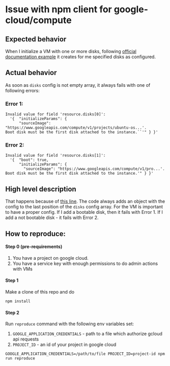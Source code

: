 # Issue with npm client for google-cloud/compute

## Expected behavior

When I initialize a VM with one or more disks, following [official documentation example](https://googleapis.dev/nodejs/compute/latest/Zone.html#createVM-examples)
it creates for me specified disks as configured.

## Actual behavior

As soon as `disks` config is not empty array, it always fails with one of following errors:

### Error 1:

```
Invalid value for field 'resource.disks[0]':
  '{  "initializeParams": {
      "sourceImage": "https://www.googleapis.com/compute/v1/projects/ubuntu-os...'.
Boot disk must be the first disk attached to the instance.``'" } }'
```

### Error 2:

```
Invalid value for field 'resource.disks[1]':
  '{  "boot": true, 
      "initializeParams": {
        "sourceImage": "https://www.googleapis.com/compute/v1/pro...'.
Boot disk must be the first disk attached to the instance.'" } }'
```

## High level description

That happens because of [this line](https://github.com/googleapis/nodejs-compute/blob/b6b72ee6ed8eaef1b68d206811ea7f2b62987cd6/src/zone.js#L656-L663).
The code always adds an object with the config to the last position of the `disks` config array. For the VM is important to have a proper config.
If I add a bootable disk, then it fails with Error 1. If I add a not bootable disk - it fails with Error 2.

## How to reproduce:

#### Step 0 (pre-requirements)

1. You have a project on google cloud.
2. You have a service key with enough permissions to do admin actions with VMs

#### Step 1

Make a clone of this repo and do

```
npm install
```

#### Step 2

Run `reproduce` command with the following env variables set:

1. `GOOGLE_APPLICATION_CREDENTIALS` - path to a file which authorize gcloud api requests
2. `PROJECT_ID` - an id of your project in google cloud

```
GOOGLE_APPLICATION_CREDENTIALS=/path/to/file PROJECT_ID=project-id npm run reproduce
```


